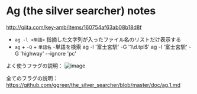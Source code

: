 # Ag (the silver searcher) notes

http://qiita.com/key-amb/items/160754af63ab08b18d8f

* `ag -l <単語>` 指摘した文字列が入ったファイル名のリストだけ表示する
* `ag` + `-Q` + `単語名` -単語を検索
ag -l '富士宮駅' -G '1\d\.tpl$'
ag -l '富士宮駅' -G 'highway' --ignore 'pc'

よく使うフラグの説明：
![image](https://cloud.githubusercontent.com/assets/6726985/26495775/d89c4952-425f-11e7-95f8-1d20c86606b4.png)

全てのフラグの説明：
https://github.com/ggreer/the_silver_searcher/blob/master/doc/ag.1.md
